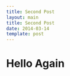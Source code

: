 ```yaml
---
title: Second Post
layout: main
title: Second Post
date: 2014-03-14
template: post
---
```


# Hello Again
